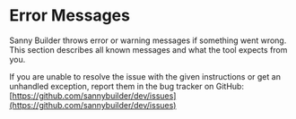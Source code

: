 # Error Messages

Sanny Builder throws error or warning messages if something went wrong. This section describes all known messages and what the tool expects from you.

If you are unable to resolve the issue with the given instructions or get an unhandled exception, report them in the bug tracker on GitHub: [https://github.com/sannybuilder/dev/issues](https://github.com/sannybuilder/dev/issues)

